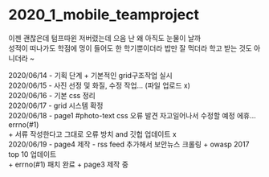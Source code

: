 # 2020_1_mobile_teamproject
이젠 괜찮은데 텀프따윈 저버렸는데 으음 난 왜 아직도 눈물이 날까 <br>
성적이 떠나가도 학점에 멍이 들어도 한 학기뿐이더라 밥만 잘 먹더라 학고 받는 것도 아니더라 ~ <br>

 2020/06/14 - 기획 단계 + 기본적인 grid구조작업 실시<br>
 2020/06/15 - 사진 선정 및 화질, 수정 작업... (파일 업로드 x)<br>
 2020/06/16 - 기본 css 정리<br>
 2020/06/17 - grid 시스템 확정<br>
 2020/06/18 - page1 #photo-text css 오류 발견 자고일어나서 수정할 예정 에휴... errno(#1)<br>
              + 서류 작성한다고 그대로 오류 방치 and 깃헙 업데이트 x <br>
 2020/06/19 - page4 제작 - rss feed 추가해서 보안뉴스 크롤링 + owasp 2017 top 10 업데이트 <br>
              + errno(#1) 패치 완료 + page3 제작 중

